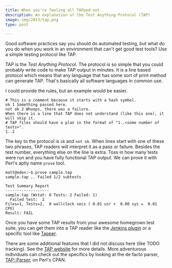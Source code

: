 ```yaml
---
title: When you're feeling all TAPped out
description: An explanation of the Test Anything Protocol (TAP)
image: img/2013/tap.png
type: post

---
```

Good software practices say you should do automated testing, but what do you do
when you work in an environment that can't get good test tools? Use a simple
testing protocol like TAP.

TAP is the *Test Anything Protocol*. The protocol is so simple that you could
probably write code to make TAP output in minutes. It is a line based protocol
which means that any language that has some sort of print method can generate
TAP. That's basically all software languages in common use.

I could provide the rules, but an example would be easier.

```tap
# This is a comment because it starts with a hash symbol.
ok 1 Something passed here.
not ok 2 Whoops, there was a failure.
When there is a line that TAP does not understand (like this one), it will skip it.
# TAP files should have a plan in the format of "1..<some number of tests>".
1..2
```

The key to the protocol is `ok` and `not ok`. When lines start with one of
these two phrases, TAP readers will interpret it as a pass or failure. Besides
the test number, everything else on the line is extra. Toss in how many tests
were run and you have fully functional TAP output. We can prove it with
Perl's aptly name `prove` tool.

```console
matt@eden:~$ prove sample.tap
sample.tap .. Failed 1/2 subtests

Test Summary Report
-------------------
sample.tap (Wstat: 0 Tests: 2 Failed: 1)
  Failed test:  2
Files=1, Tests=2,  0 wallclock secs ( 0.01 usr +  0.00 sys =  0.01 CPU)
Result: FAIL
```

Once you have some TAP results from your awesome homegrown test suite, you can
get them into a TAP reader like the [Jenkins
plugin](https://wiki.jenkins-ci.org/display/JENKINS/TAP+Plugin) or a specific
tool like [Tapper](http://tapper.github.io/Tapper/).

There are some additional features that I did not discuss here (like TODO
tracking). See the [TAP website](http://testanything.org/) for more details.
More adventurous individuals can check out the specifics by looking at the de
facto parser, [TAP::Parser](http://search.cpan.org/~ovid/Test-Harness-3.28/lib/TAP/Parser.pm), on Perl's CPAN.
